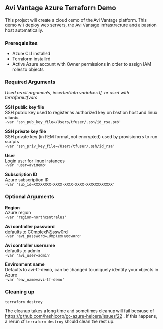 ## Avi Vantage Azure Terraform Demo

This project will create a cloud demo of the Avi Vantage platform.  This demo will deploy web servers, the Avi Vantage infrastructure and a bastion host automatically.

### Prerequisites
* Azure CLI installed
* Terraform installed
* Active Azure account with Owner permissions in order to assign IAM roles to objects


### Required Arguments
*Used as cli arguments, inserted into variables.tf, or used with terraform.tfvars*

**SSH public key file**  
SSH public key used to register as authorized key on bastion host and linux clients   
```-var 'ssh_pub_key_file=/Users/tfuser/.ssh/id_rsa.pub'```

**SSH private key file**  
SSH private key (in PEM format, not encrypted) used by provisioners to run scripts   
```-var 'ssh_priv_key_file=/Users/tfuser/.ssh/id_rsa'```


**User**  
Login user for linux instances  
```-var 'user=avidemo'```  

**Subscription ID**  
Azure subscription ID  
```-var 'sub_id=XXXXXXXX-XXXX-XXXX-XXXX-XXXXXXXXXXXX'```  

### Optional Arguments  

**Region**  
Azure region  
```-var 'region=northcentralus'```  

**Avi controller password**  
defaults to C0mplexP@ssw0rd  
```-var 'avi_password=C0mplexP@ssw0rd'```

**Avi controller username**  
defaults to admin  
```-var 'avi_user=admin'```

**Environment name**  
Defaults to avi-tf-demo, can be changed to uniquely identify your objects in Azure  
```-var 'env_name=avi-tf-demo'```


### Cleaning up  
```terraform destroy```


The cleanup takes a long time and sometimes cleanup will fail because of https://github.com/hashicorp/go-azure-helpers/issues/22 .  If this happens, a rerun of ```terraform destroy``` should clean the rest up.